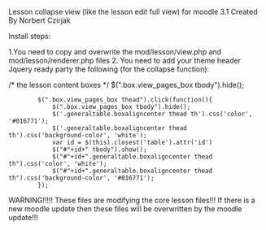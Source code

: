 Lesson collapse view (like the lesson edit full view) for moodle 3.1 Created By Norbert Czirjak

Install steps:

1.You need to copy and overwrite the  mod/lesson/view.php and mod/lesson/renderer.php files
2. You need to add your theme header Jquery ready party the following (for the collapse function):


 /* the lesson content boxes */
            $(".box.view_pages_box tbody").hide();
            
            $(".box.view_pages_box thead").click(function(){        
                $(".box.view_pages_box tbody").hide();
                $('.generaltable.boxaligncenter thead th').css('color', '#016771');
                $('.generaltable.boxaligncenter thead th').css('background-color', 'white');
                var id = $(this).closest('table').attr('id')                
                $("#"+id+" tbody").show();
                $("#"+id+".generaltable.boxaligncenter thead th").css('color', 'white');
                $("#"+id+".generaltable.boxaligncenter thead th").css('background-color', '#016771');
            }); 
            
WARNING!!!!! These files are modifying the core lesson files!!! If there is a new moodle update then these files will be overwritten by the moodle update!!!